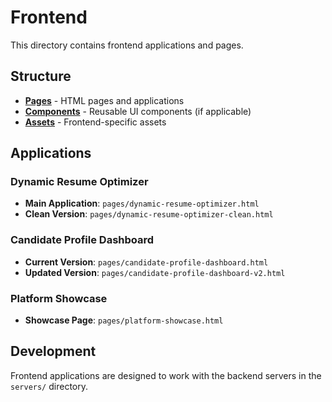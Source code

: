 # Frontend

This directory contains frontend applications and pages.

## Structure

- **[Pages](pages/)** - HTML pages and applications
- **[Components](components/)** - Reusable UI components (if applicable)
- **[Assets](assets/)** - Frontend-specific assets

## Applications

### Dynamic Resume Optimizer
- **Main Application**: `pages/dynamic-resume-optimizer.html`
- **Clean Version**: `pages/dynamic-resume-optimizer-clean.html`

### Candidate Profile Dashboard
- **Current Version**: `pages/candidate-profile-dashboard.html`
- **Updated Version**: `pages/candidate-profile-dashboard-v2.html`

### Platform Showcase
- **Showcase Page**: `pages/platform-showcase.html`

## Development

Frontend applications are designed to work with the backend servers in the `servers/` directory.
